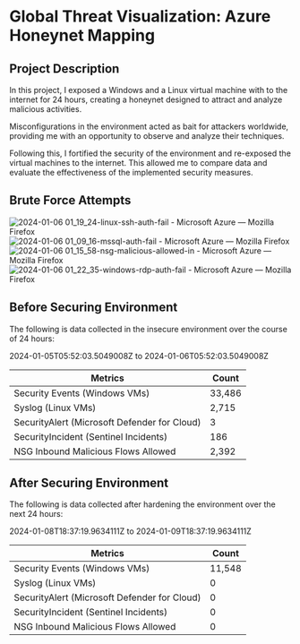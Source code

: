 # Global Threat Visualization: Azure Honeynet Mapping
## Project Description
In this project, I exposed a Windows and a Linux virtual machine with to the internet for 24 hours, creating a honeynet designed to attract and analyze malicious activities.

Misconfigurations in the environment acted as bait for attackers worldwide, providing me with an opportunity to observe and analyze their techniques. 

Following this, I fortified the security of the environment and re-exposed the virtual machines to the internet. This allowed me to compare data and evaluate the effectiveness of the implemented security measures.

## Brute Force Attempts

<img src="https://github.com/paRaade/Global-Threat-Visualization-Azure-Honeynet-Mapping/assets/126734769/768802e4-2803-4d42-b9cc-616cd9fe9040" alt="2024-01-06 01_19_24-linux-ssh-auth-fail - Microsoft Azure — Mozilla Firefox">
  
  <img src="https://github.com/paRaade/Global-Threat-Visualization-Azure-Honeynet-Mapping/assets/126734769/309b126f-d963-4704-a864-1cf18944c3c3" alt="2024-01-06 01_09_16-mssql-auth-fail - Microsoft Azure — Mozilla Firefox">
    
   <img src="https://github.com/paRaade/Global-Threat-Visualization-Azure-Honeynet-Mapping/assets/126734769/623b668b-bce2-4eb3-b571-f1e982b55efe" alt="2024-01-06 01_15_58-nsg-malicious-allowed-in - Microsoft Azure — Mozilla Firefox">
  
  <img src="https://github.com/paRaade/Global-Threat-Visualization-Azure-Honeynet-Mapping/assets/126734769/1c5fec52-3a32-48ad-873e-cf197a1e56c9" alt="2024-01-06 01_22_35-windows-rdp-auth-fail - Microsoft Azure — Mozilla Firefox">

## Before Securing Environment

The following is data collected in the insecure environment over the course of 24 hours:

2024-01-05T05:52:03.5049008Z to 2024-01-06T05:52:03.5049008Z

| Metrics | Count |
|---------|-------|
| Security Events (Windows VMs) | 33,486 |
| Syslog (Linux VMs) | 2,715 |
| SecurityAlert (Microsoft Defender for Cloud) | 3 |
| SecurityIncident (Sentinel Incidents) | 186 |
| NSG Inbound Malicious Flows Allowed | 2,392 |

## After Securing Environment

The following is data collected after hardening the environment over the next 24 hours:

2024-01-08T18:37:19.9634111Z to 2024-01-09T18:37:19.9634111Z

| Metrics | Count |
|---------|-------|
| Security Events (Windows VMs) | 11,548 |
| Syslog (Linux VMs) | 0 |
| SecurityAlert (Microsoft Defender for Cloud) | 0 |
| SecurityIncident (Sentinel Incidents) | 0 |
| NSG Inbound Malicious Flows Allowed | 0 |
